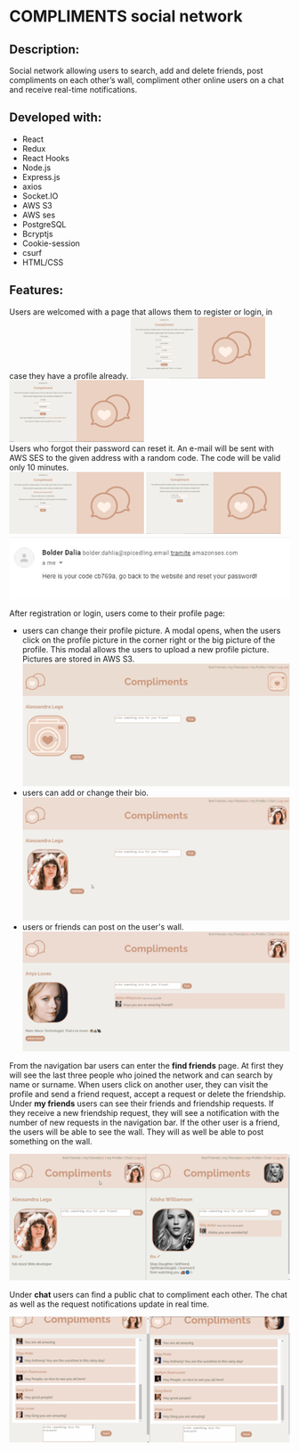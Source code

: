 # COMPLIMENTS social network

## Description:

Social network allowing users to search, add and delete friends, post compliments on each other’s wall, compliment other online users on a chat and receive real-time notifications.

## Developed with:

-   React
-   Redux
-   React Hooks
-   Node.js
-   Express.js
-   axios
-   Socket.IO
-   AWS S3
-   AWS ses
-   PostgreSQL
-   Bcryptjs
-   Cookie-session
-   csurf
-   HTML/CSS

## Features:

Users are welcomed with a page that allows them to register or login, in case they have a profile already.
<img src="./public/readme/register.PNG" width="48%" />
<img src="./public/readme/login.PNG" width="48%"/>
<br>
Users who forgot their password can reset it.
An e-mail will be sent with AWS SES to the given address with a random code. The code will be valid only 10 minutes.
<br>
<img src="./public/readme/resetpassword.PNG" width="48%"/>
<img src="./public/readme/insertcode.PNG" width="48%"/>
<br>
<img src="./public/readme/email.JPG" />

After registration or login, users come to their profile page:

-   users can change their profile picture. A modal opens, when the users click on the profile picture in the corner right or the big picture of the profile. This modal allows the users to upload a new profile picture. Pictures are stored in AWS S3.
    <img src="./public/readme/profileimage.gif" />
-   users can add or change their bio.
    <img src="./public/readme/bio.gif" />
-   users or friends can post on the user's wall.
    <img src="./public/readme/wall.gif" />

From the navigation bar users can enter the **find friends** page. At first they will see the last three people who joined the network and can search by name or surname.
When users click on another user, they can visit the profile and send a friend request, accept a request or delete the friendship.
Under **my friends** users can see their friends and friendship requests. If they receive a new friendship request, they will see a notification with the number of new requests in the navigation bar.
If the other user is a friend, the users will be able to see the wall. They will as well be able to post something on the wall.

<img src='./public/readme/friends.gif' />

Under **chat** users can find a public chat to compliment each other. The chat as well as the request notifications update in real time.

<img src='./public/readme/chat.gif' />
